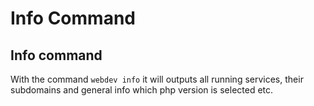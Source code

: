# Info Command

## Info command

With the command `webdev info` it will outputs all running services, their subdomains and general info which php version is selected etc.